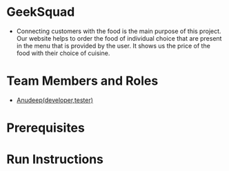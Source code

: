 # GeekSquad

* Connecting customers with the food is the main purpose of this project. Our website helps to order the
  food of individual choice that are present in the menu that is provided by the user. It shows us the price of the
  food with their choice of cuisine.

# Team Members and Roles

* <a href="https://github.com/anudeepamara/CIS641-HW2-AnudeepAmara.git" target="_blank">Anudeep(developer,tester)</a>
# Prerequisites

# Run Instructions